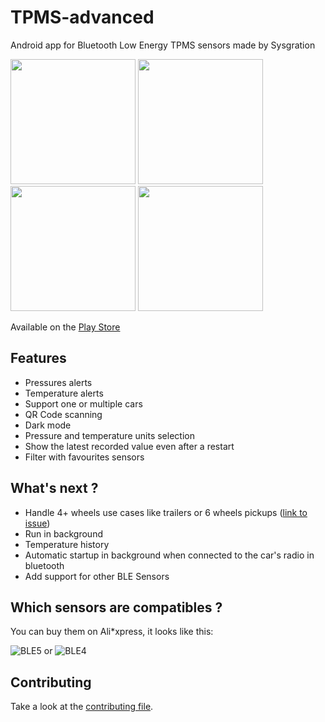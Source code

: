 # TPMS-advanced

Android app for Bluetooth Low Energy TPMS sensors made by Sysgration

<img src="https://user-images.githubusercontent.com/6769250/192485450-354d941b-47e7-4078-bede-5c28ace85b30.png" width="200"> <img src="https://user-images.githubusercontent.com/6769250/192485472-8c2c60fd-da54-4703-99db-3113e1339676.png" width="200"> <img src="https://user-images.githubusercontent.com/6769250/192485477-24ef7b35-8b37-4c40-b98e-e7025980d3f6.png" width="200"> <img src="https://user-images.githubusercontent.com/6769250/192485485-493ee137-6d88-43fc-b6fa-e50a31c96696.png" width="200">

Available on
the [Play Store](https://play.google.com/store/apps/details?id=com.masselis.tpmsadvanced)

## Features

* Pressures alerts
* Temperature alerts
* Support one or multiple cars
* QR Code scanning
* Dark mode
* Pressure and temperature units selection
* Show the latest recorded value even after a restart
* Filter with favourites sensors

## What's next ?

* Handle 4+ wheels use cases like trailers or 6 wheels pickups ([link to issue](https://github.com/VincentMasselis/TPMS-advanced/issues/4))
* Run in background
* Temperature history
* Automatic startup in background when connected to the car's radio in bluetooth
* Add support for other BLE Sensors

## Which sensors are compatibles ?

You can buy them on Ali*xpress, it looks like this:

![BLE5](https://user-images.githubusercontent.com/6769250/192489323-00d1f481-635e-459b-9a43-f2ff75299fa5.png)
or  ![BLE4](https://user-images.githubusercontent.com/6769250/192489440-88d8f885-7679-4b99-9ecf-b9fff51723ed.png)

## Contributing

Take a look at the [contributing file](CONTRIBUTING.md).
